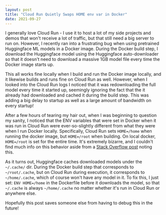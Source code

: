 ```yaml
---
layout: post
title: "Cloud Run Quietly Swaps HOME env var in Docker"
date: 2021-09-27
---
```


I generally love Cloud Run - I use it to host a lot of my side projects and demos that won't receive a lot of traffic, but that still need a big server to run on. However, I recently ran into a frustrating bug when using pretrained Huggingface ML models in a Docker image. During the Docker build step, I download the Huggingface model using the Huggingface auto-downloader so that it doesn't need to download a massive 1GB model file every time the Docker image starts up.

This all works fine locally when I build and run the Docker image locally, and it likewise builds and runs fine on Cloud Run as well. However, when I looked into the Cloud Run logs I noticed that it was redownloading the full model every time it started up, seemingly ignoring the fact that the it already had downloaded and cached it during the build step. This was adding a big delay to startup as well as a large amount of bandwidth on every startup!

After a few hours of tearing my hair out, when I was beginning to question my sanity, I noticed that the ENV variables that were set in Docker when it was run in Cloud Run were ever-so-slightly different from what they were when I run Docker locally. Specifically, Cloud Run sets `HOME=/home` when running the docker image, but `HOME=/root` when building. On local docker, `HOME=/root` is set for the entire time. It's extremely bizarre, and I couldn't find much info on this behavior aside from a [Stack Overflow post](https://stackoverflow.com/questions/62276734/google-cloud-run-changes-home-to-home-for-cmd-where-run-uses-root) noting this.

As it turns out, Huggingface caches downloaded models under the `~/.cache/` dir. During the Docker build step that corresponds to `~/root/.cache`, but on Cloud Run during execution, it corresponds to `~/home/.cache`, which of course won't have any model in it. To fix this, I just set: `ENV HOME=/home` in the Dockerfile before it downloads the model, so that `~/.cache` is always `~/home/.cache` no matter whether it's run in Cloud Run or anywhere else.

Hopefully this post saves someone else from having to debug this in the future!
